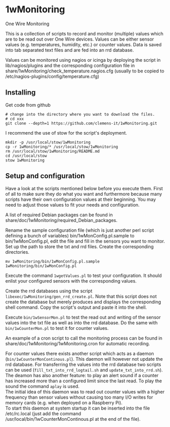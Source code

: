 # 1wMonitoring
One Wire Monitoring

This is a collection of scripts to record and monitor (multiple) values which are to be read out over One Wire devices. Values can be either sensor values (e.g. temperatures, humidity, etc.) or counter values. Data is saved into tab separated text files and are fed into an rrd database.

Values can be monitored using nagios or icinga by deploying the script in lib/nagios/plugins and the corresponding configuration file in share/1wMonitoring/check\_temperature.nagios.cfg (usually to be copied to /etc/nagios-plugins/config/temperature.cfg)


## Installing
Get code from github

    # change into the directory where you want to download the files. 
    # cd xxx
    git clone --depth=1 https://github.com/clemens-it/1wMonitoring.git

I recommend the use of stow for the script's deployment.

    mkdir -p /usr/local/stow/1wMonitoring
    cp -r 1wMonitoring/* /usr/local/stow/1wMonitoring
    rm /usr/local/stow/1wMonitoring/README.md
    cd /usr/local/stow
    stow 1wMonitoring


## Setup and configuration
Have a look at the scripts mentioned below before you execute them. First of all to make sure they do what you want and furthermore because many scripts have their own configuration values at their beginning. You may need to adjust those values to fit your needs and configuration.

A list of required Debian packages can be found in share/doc/1wMonitoring/required\_Debian\_packages.

Rename the sample configuration file (which is just another perl script defining a bunch of variables) bin/1wMonConfig.pl.sample to bin/1wMonConfig.pl, edit the file and fill in the sensors you want to monitor. Set up the path to store the txt and rrd files. Create the corresponding directories.

    mv 1wMonitoring/bin/1wMonConfig.pl.sample 1wMonitoring/bin/1wMonConfig.pl

Execute the command `1wgetValues.pl` to test your configuration. It should enlist your configured sensors with the corresponding values.

Create the rrd databases using the script `libexec/1wMonitoring/gen_rrd_create.pl`. Note that this script does not create the database but merely produces and displays the corresponding shell command. Copy the script's output and paste it into the shell.

Execute `bin/1wSensorMon.pl` to test the read out and writing of the sensor values into the txt file as well as into the rrd database.
Do the same with `bin/1wCounterMon.pl` to test it for counter values.

An example of a cron script to call the monitoring process can be found in share/doc/1wMonitoring/1wMonitoring.cron for automatic recording.

For counter values there exists another script which acts as a daemon (`bin/1wCounterMonContinous.pl`). This daemon will however not update the rrd database. For transferring the values into the rrd database two scripts can be used (`fill_txt_into_rrd_logtail.sh` and `update_txt_into_rrd.sh`). The deamon has also another feature: to play an alert sound if a counter has increased more than a configured limit since the last read. To play the sound the command `aplay` is used.  
The initial idea of this daemon was to read out counter values with a higher frequency than sensor values without causing too many I/O writes for memory cards (e.g. when deployed on a Raspberry Pi).  
To start this daemon at system startup it can be inserted into the file /etc/rc.local (just add the command /usr/local/bin/1wCounterMonContinous.pl at the end of the file).

